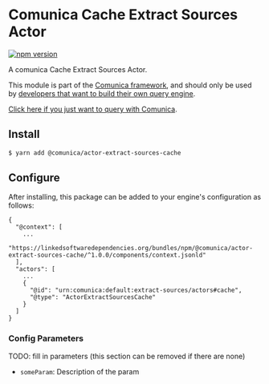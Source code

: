 # Comunica Cache Extract Sources Actor

[![npm version](https://badge.fury.io/js/%40comunica%2Factor-extract-sources-cache.svg)](https://www.npmjs.com/package/@comunica/actor-extract-sources-cache)

A comunica Cache Extract Sources Actor.

This module is part of the [Comunica framework](https://github.com/comunica/comunica),
and should only be used by [developers that want to build their own query engine](https://comunica.dev/docs/modify/).

[Click here if you just want to query with Comunica](https://comunica.dev/docs/query/).

## Install

```bash
$ yarn add @comunica/actor-extract-sources-cache
```

## Configure

After installing, this package can be added to your engine's configuration as follows:
```text
{
  "@context": [
    ...
    "https://linkedsoftwaredependencies.org/bundles/npm/@comunica/actor-extract-sources-cache/^1.0.0/components/context.jsonld"  
  ],
  "actors": [
    ...
    {
      "@id": "urn:comunica:default:extract-sources/actors#cache",
      "@type": "ActorExtractSourcesCache"
    }
  ]
}
```

### Config Parameters

TODO: fill in parameters (this section can be removed if there are none)

* `someParam`: Description of the param
